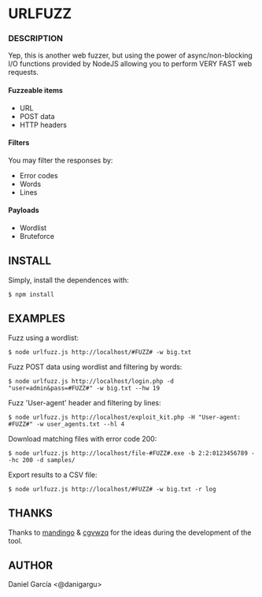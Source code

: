# URLFUZZ

### DESCRIPTION
Yep, this is another web fuzzer, but using the power of async/non-blocking I/O functions provided by NodeJS allowing you to perform VERY FAST web requests.



#### Fuzzeable items

* URL
* POST data
* HTTP headers

#### Filters

You may filter the responses by:

* Error codes
* Words
* Lines

#### Payloads

* Wordlist
* Bruteforce

## INSTALL

Simply, install the dependences with:

 `$ npm install`

## EXAMPLES

Fuzz using a wordlist:

`$ node urlfuzz.js http://localhost/#FUZZ# -w big.txt`

Fuzz POST data using wordlist and filtering by words:

`$ node urlfuzz.js http://localhost/login.php -d "user=admin&pass=#FUZZ#" -w big.txt --hw 19`

Fuzz 'User-agent' header and filtering by lines:

`$ node urlfuzz.js http://localhost/exploit_kit.php -H "User-agent: #FUZZ#" -w user_agents.txt --hl 4`

Download matching files with error code 200:

`$ node urlfuzz.js http://localhost/file-#FUZZ#.exe -b 2:2:0123456789 --hc 200 -d samples/`

Export results to a CSV file:

`$ node urlfuzz.js http://localhost/#FUZZ# -w big.txt -r log`

## THANKS

Thanks to [mandingo](https://twitter.com/m_ndingo) & [cgvwzq](https://twitter.com/cgvwzq) for the ideas during the development of the tool.

## AUTHOR

Daniel García <@danigargu>
